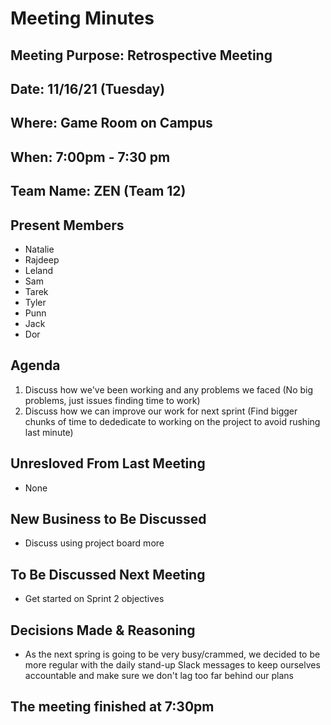 # Meeting Minutes

## Meeting Purpose: Retrospective Meeting

## Date: 11/16/21 (Tuesday)

## Where: Game Room on Campus

## When: 7:00pm - 7:30 pm

## Team Name: ZEN (Team 12)

## Present Members

- Natalie
- Rajdeep
- Leland
- Sam
- Tarek
- Tyler
- Punn
- Jack
- Dor

## Agenda

1. Discuss how we've been working and any problems we faced (No big problems, just issues finding time to work)
2. Discuss how we can improve our work for next sprint (Find bigger chunks of time to dededicate to working on the project to avoid rushing last minute)

## Unresloved From Last Meeting

- None

## New Business to Be Discussed

- Discuss using project board more

## To Be Discussed Next Meeting

- Get started on Sprint 2 objectives 


## Decisions Made & Reasoning

- As the next spring is going to be very busy/crammed, we decided to be more regular with the daily stand-up Slack messages to keep ourselves accountable and make sure we don't lag too far behind our plans

## The meeting finished at 7:30pm
